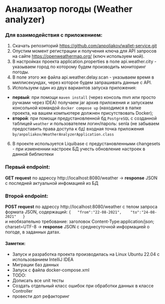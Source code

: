 # Анализатор погоды (Weather analyzer)

### **Для взаимодействия с приложением:**
1. Скачать репозиторий https://github.com/anpoliakov/wallet-service.git
2. Опустим момент регистрации и получения ключа для API запросов на сайте https://openweathermap.org/ (ключ используем мой).
3. В настройках проекта application.properties в поле api.weather.city - указываем город по которому будем производить мониторинг погоды.
4. В поле этого же файла api.weather.delay.scan - указываем время в миллисекундах, через которое будем запрашивать данные с API.
5. Используем один из двух вариантов запуска приложения:  
* **первый**: при помощи `maven install` (через консоль mvn или просто ручками через IDEA) получаем jar архив приложения и запускаем консольной командой `docker compose up` (находимся в папке проекта, на вашем компьютере должнен присутствовать Docker);  
* **второй**: при помощи предустановленной бд `PostgreSQL` с созданной таблицей `weather` и пользователем логин/пароль: senla (не забываем предоставить права доступа к бд) входная точка приложения `by/anpoliakov/WeatherAnalyzerApplication.class`
6. В проекте используется Liquibase с предустановленными changesets - при измененнии настроек БД учесть обновление настроек в данной библиотеки

### Первый endpoint:
**GET request** по адрессу http://localhost:8080/weather -> **response** JSON с последней актуальной инфомацией из БД
  
### Второй endpoint:
**POST request** по адрессу http://localhost:8080/weather c телом запроса формата JSON, содержащий:
`{  
 "from":"22-08-2021",   
 "to":"24-08-2021"  
} `  
и необязательно требование: заголовок Content-Type:application/json; charset=UTF-8 -> **response** JSON с среднесуточной информацией о погоде, в заданных датах.

#### Заметки:
* Запуск и разработка проекта производилась на Linux Ubuntu 22.04 c использованием IntelliJ IDEA
* Миграции баз данных
* Запуск с файла docker-compose.xml
* TODO:
* Дописать все unit тесты
* Создать отдельный класс ошибок при обработки данных в классе Controller
* провести доп рефакторинг
